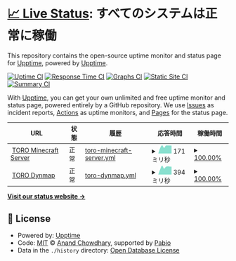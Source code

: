 # [📈 Live Status](https://demo.upptime.js.org): <!--live status--> **すべてのシステムは正常に稼働**

This repository contains the open-source uptime monitor and status page for [Upptime](https://upptime.js.org), powered by [Upptime](https://github.com/upptime/upptime).

[![Uptime CI](https://github.com/TORO-Server/upptime/workflows/Uptime%20CI/badge.svg)](https://github.com/TORO-Server/upptime/actions?query=workflow%3A%22Uptime+CI%22)
[![Response Time CI](https://github.com/TORO-Server/upptime/workflows/Response%20Time%20CI/badge.svg)](https://github.com/TORO-Server/upptime/actions?query=workflow%3A%22Response+Time+CI%22)
[![Graphs CI](https://github.com/TORO-Server/upptime/workflows/Graphs%20CI/badge.svg)](https://github.com/TORO-Server/upptime/actions?query=workflow%3A%22Graphs+CI%22)
[![Static Site CI](https://github.com/TORO-Server/upptime/workflows/Static%20Site%20CI/badge.svg)](https://github.com/TORO-Server/upptime/actions?query=workflow%3A%22Static+Site+CI%22)
[![Summary CI](https://github.com/TORO-Server/upptime/workflows/Summary%20CI/badge.svg)](https://github.com/TORO-Server/upptime/actions?query=workflow%3A%22Summary+CI%22)

With [Upptime](https://upptime.js.org), you can get your own unlimited and free uptime monitor and status page, powered entirely by a GitHub repository. We use [Issues](https://github.com/upptime/upptime/issues) as incident reports, [Actions](https://github.com/TORO-Server/upptime/actions) as uptime monitors, and [Pages](https://demo.upptime.js.org) for the status page.

<!--start: status pages-->
<!-- This summary is generated by Upptime (https://github.com/upptime/upptime) -->
<!-- Do not edit this manually, your changes will be overwritten -->
<!-- prettier-ignore -->
| URL | 状態 | 履歴 | 応答時間 | 稼働時間 |
| --- | ------ | ------- | ------------- | ------ |
| <img alt="" src="https://icons.duckduckgo.com/ip3/null.ico" height="13"> [TORO Minecraft Server](torosaba.net) | 正常 | [toro-minecraft-server.yml](https://github.com/TORO-Server/upptime/commits/HEAD/history/toro-minecraft-server.yml) | <details><summary><img alt="応答時間グラフ" src="./graphs/toro-minecraft-server/response-time-week.png" height="20"> 171ミリ秒</summary><br><a href="https://status.torosaba.net/history/toro-minecraft-server"><img alt="応答時間 155" src="https://img.shields.io/endpoint?url=https%3A%2F%2Fraw.githubusercontent.com%2FTORO-Server%2Fupptime%2FHEAD%2Fapi%2Ftoro-minecraft-server%2Fresponse-time.json"></a><br><a href="https://status.torosaba.net/history/toro-minecraft-server"><img alt="24時間 応答時間 174" src="https://img.shields.io/endpoint?url=https%3A%2F%2Fraw.githubusercontent.com%2FTORO-Server%2Fupptime%2FHEAD%2Fapi%2Ftoro-minecraft-server%2Fresponse-time-day.json"></a><br><a href="https://status.torosaba.net/history/toro-minecraft-server"><img alt="7日 応答時間 171" src="https://img.shields.io/endpoint?url=https%3A%2F%2Fraw.githubusercontent.com%2FTORO-Server%2Fupptime%2FHEAD%2Fapi%2Ftoro-minecraft-server%2Fresponse-time-week.json"></a><br><a href="https://status.torosaba.net/history/toro-minecraft-server"><img alt="30日 応答時間 164" src="https://img.shields.io/endpoint?url=https%3A%2F%2Fraw.githubusercontent.com%2FTORO-Server%2Fupptime%2FHEAD%2Fapi%2Ftoro-minecraft-server%2Fresponse-time-month.json"></a><br><a href="https://status.torosaba.net/history/toro-minecraft-server"><img alt="1年 応答時間 155" src="https://img.shields.io/endpoint?url=https%3A%2F%2Fraw.githubusercontent.com%2FTORO-Server%2Fupptime%2FHEAD%2Fapi%2Ftoro-minecraft-server%2Fresponse-time-year.json"></a></details> | <details><summary><a href="https://status.torosaba.net/history/toro-minecraft-server">100.00%</a></summary><a href="https://status.torosaba.net/history/toro-minecraft-server"><img alt="稼働時間 98.63%" src="https://img.shields.io/endpoint?url=https%3A%2F%2Fraw.githubusercontent.com%2FTORO-Server%2Fupptime%2FHEAD%2Fapi%2Ftoro-minecraft-server%2Fuptime.json"></a><br><a href="https://status.torosaba.net/history/toro-minecraft-server"><img alt="24時間の稼働時間 100.00%" src="https://img.shields.io/endpoint?url=https%3A%2F%2Fraw.githubusercontent.com%2FTORO-Server%2Fupptime%2FHEAD%2Fapi%2Ftoro-minecraft-server%2Fuptime-day.json"></a><br><a href="https://status.torosaba.net/history/toro-minecraft-server"><img alt="7日間の稼働時間 100.00%" src="https://img.shields.io/endpoint?url=https%3A%2F%2Fraw.githubusercontent.com%2FTORO-Server%2Fupptime%2FHEAD%2Fapi%2Ftoro-minecraft-server%2Fuptime-week.json"></a><br><a href="https://status.torosaba.net/history/toro-minecraft-server"><img alt="30日の稼働時間 100.00%" src="https://img.shields.io/endpoint?url=https%3A%2F%2Fraw.githubusercontent.com%2FTORO-Server%2Fupptime%2FHEAD%2Fapi%2Ftoro-minecraft-server%2Fuptime-month.json"></a><br><a href="https://status.torosaba.net/history/toro-minecraft-server"><img alt="1年の稼働時間 98.63%" src="https://img.shields.io/endpoint?url=https%3A%2F%2Fraw.githubusercontent.com%2FTORO-Server%2Fupptime%2FHEAD%2Fapi%2Ftoro-minecraft-server%2Fuptime-year.json"></a></details>
| <img alt="" src="https://icons.duckduckgo.com/ip3/torosaba.net.ico" height="13"> [TORO Dynmap](http://torosaba.net:60016/) | 正常 | [toro-dynmap.yml](https://github.com/TORO-Server/upptime/commits/HEAD/history/toro-dynmap.yml) | <details><summary><img alt="応答時間グラフ" src="./graphs/toro-dynmap/response-time-week.png" height="20"> 394ミリ秒</summary><br><a href="https://status.torosaba.net/history/toro-dynmap"><img alt="応答時間 454" src="https://img.shields.io/endpoint?url=https%3A%2F%2Fraw.githubusercontent.com%2FTORO-Server%2Fupptime%2FHEAD%2Fapi%2Ftoro-dynmap%2Fresponse-time.json"></a><br><a href="https://status.torosaba.net/history/toro-dynmap"><img alt="24時間 応答時間 406" src="https://img.shields.io/endpoint?url=https%3A%2F%2Fraw.githubusercontent.com%2FTORO-Server%2Fupptime%2FHEAD%2Fapi%2Ftoro-dynmap%2Fresponse-time-day.json"></a><br><a href="https://status.torosaba.net/history/toro-dynmap"><img alt="7日 応答時間 394" src="https://img.shields.io/endpoint?url=https%3A%2F%2Fraw.githubusercontent.com%2FTORO-Server%2Fupptime%2FHEAD%2Fapi%2Ftoro-dynmap%2Fresponse-time-week.json"></a><br><a href="https://status.torosaba.net/history/toro-dynmap"><img alt="30日 応答時間 369" src="https://img.shields.io/endpoint?url=https%3A%2F%2Fraw.githubusercontent.com%2FTORO-Server%2Fupptime%2FHEAD%2Fapi%2Ftoro-dynmap%2Fresponse-time-month.json"></a><br><a href="https://status.torosaba.net/history/toro-dynmap"><img alt="1年 応答時間 454" src="https://img.shields.io/endpoint?url=https%3A%2F%2Fraw.githubusercontent.com%2FTORO-Server%2Fupptime%2FHEAD%2Fapi%2Ftoro-dynmap%2Fresponse-time-year.json"></a></details> | <details><summary><a href="https://status.torosaba.net/history/toro-dynmap">100.00%</a></summary><a href="https://status.torosaba.net/history/toro-dynmap"><img alt="稼働時間 98.58%" src="https://img.shields.io/endpoint?url=https%3A%2F%2Fraw.githubusercontent.com%2FTORO-Server%2Fupptime%2FHEAD%2Fapi%2Ftoro-dynmap%2Fuptime.json"></a><br><a href="https://status.torosaba.net/history/toro-dynmap"><img alt="24時間の稼働時間 100.00%" src="https://img.shields.io/endpoint?url=https%3A%2F%2Fraw.githubusercontent.com%2FTORO-Server%2Fupptime%2FHEAD%2Fapi%2Ftoro-dynmap%2Fuptime-day.json"></a><br><a href="https://status.torosaba.net/history/toro-dynmap"><img alt="7日間の稼働時間 100.00%" src="https://img.shields.io/endpoint?url=https%3A%2F%2Fraw.githubusercontent.com%2FTORO-Server%2Fupptime%2FHEAD%2Fapi%2Ftoro-dynmap%2Fuptime-week.json"></a><br><a href="https://status.torosaba.net/history/toro-dynmap"><img alt="30日の稼働時間 99.96%" src="https://img.shields.io/endpoint?url=https%3A%2F%2Fraw.githubusercontent.com%2FTORO-Server%2Fupptime%2FHEAD%2Fapi%2Ftoro-dynmap%2Fuptime-month.json"></a><br><a href="https://status.torosaba.net/history/toro-dynmap"><img alt="1年の稼働時間 98.58%" src="https://img.shields.io/endpoint?url=https%3A%2F%2Fraw.githubusercontent.com%2FTORO-Server%2Fupptime%2FHEAD%2Fapi%2Ftoro-dynmap%2Fuptime-year.json"></a></details>

<!--end: status pages-->

[**Visit our status website →**](https://demo.upptime.js.org)

## 📄 License

- Powered by: [Upptime](https://github.com/upptime/upptime)
- Code: [MIT](./LICENSE) © [Anand Chowdhary](https://anandchowdhary.com), supported by [Pabio](https://pabio.com)
- Data in the `./history` directory: [Open Database License](https://opendatacommons.org/licenses/odbl/1-0/)
